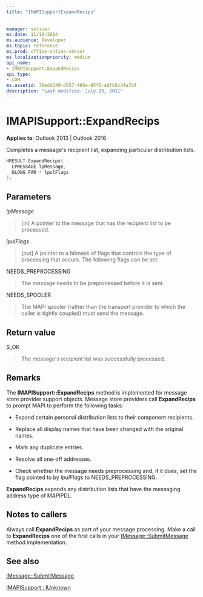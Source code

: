 ```yaml
---
title: "IMAPISupportExpandRecips"
 
 
manager: soliver
ms.date: 11/16/2014
ms.audience: Developer
ms.topic: reference
ms.prod: office-online-server
ms.localizationpriority: medium
api_name:
- IMAPISupport.ExpandRecips
api_type:
- COM
ms.assetid: 78edd549-d557-489a-85f5-adfb5c44a7d4
description: "Last modified: July 23, 2011"
---
```


# IMAPISupport::ExpandRecips

  
  
**Applies to**: Outlook 2013 | Outlook 2016 
  
Completes a message's recipient list, expanding particular distribution lists.
  
```cpp
HRESULT ExpandRecips(
  LPMESSAGE lpMessage,
  ULONG FAR * lpulFlags
);
```

## Parameters

 _lpMessage_
  
> [in] A pointer to the message that has the recipient list to be processed.
    
 _lpulFlags_
  
> [out] A pointer to a bitmask of flags that controls the type of processing that occurs. The following flags can be set:
    
NEEDS_PREPROCESSING 
  
> The message needs to be preprocessed before it is sent.
    
NEEDS_SPOOLER 
  
> The MAPI spooler (rather than the transport provider to which the caller is tightly coupled) must send the message.
    
## Return value

S_OK 
  
> The message's recipient list was successfully processed.
    
## Remarks

The **IMAPISupport::ExpandRecips** method is implemented for message store provider support objects. Message store providers call **ExpandRecips** to prompt MAPI to perform the following tasks: 
  
- Expand certain personal distribution lists to their component recipients.
    
- Replace all display names that have been changed with the original names.
    
- Mark any duplicate entries.
    
- Resolve all one-off addresses. 
    
- Check whether the message needs preprocessing and, if it does, set the flag pointed to by  _lpulFlags_ to NEEDS_PREPROCESSING. 
    
 **ExpandRecips** expands any distribution lists that have the messaging address type of MAPIPDL. 
  
## Notes to callers

Always call **ExpandRecips** as part of your message processing. Make a call to **ExpandRecips** one of the first calls in your [IMessage::SubmitMessage](imessage-submitmessage.md) method implementation. 
  
## See also



[IMessage::SubmitMessage](imessage-submitmessage.md)
  
[IMAPISupport : IUnknown](imapisupportiunknown.md)

